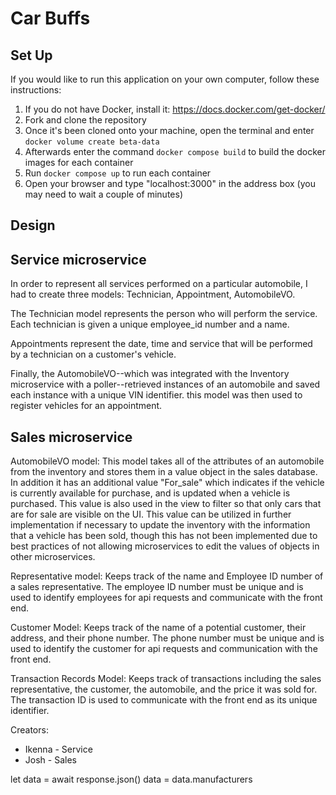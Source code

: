 # Car Buffs

## Set Up
If you would like to run this application on your own computer, follow these instructions:

1) If you do not have Docker, install it: https://docs.docker.com/get-docker/
2) Fork and clone the repository
3) Once it's been cloned onto your machine, open the terminal and enter `docker volume create beta-data`
4) Afterwards enter the command `docker compose build` to build the docker images for each container
5) Run `docker compose up` to run each container
6) Open your browser and type "localhost:3000" in the address box (you may need to wait a couple of minutes)

## Design

## Service microservice
In order to represent all services performed on a particular automobile, I had to create three models: Technician, Appointment, AutomobileVO. 

The Technician model represents the person who will perform the service. Each technician is given a unique employee_id number and a name.

Appointments represent the date, time and service that will be performed by a technician on a customer's vehicle. 

Finally, the AutomobileVO--which was integrated with the Inventory microservice with a poller--retrieved instances of an automobile and saved each instance with a unique VIN identifier. this model was then used to register vehicles for an appointment.


## Sales microservice

AutomobileVO model: This model takes all of the attributes of an automobile from the inventory and stores them in a value object in the sales database. In addition it has an additional value "For_sale" which indicates if the vehicle is currently available for purchase, and is updated when a vehicle is purchased. This value is also used in the view to filter so that only cars that are for sale are visible on the UI. This value can be utilized in further implementation if necessary to update the inventory with the information that a vehicle has been sold, though this has not been implemented due to best practices of not allowing microservices to edit the values of objects in other microservices.

Representative model: Keeps track of the name and Employee ID number of a sales representative. The employee ID number must be unique and is used to identify employees for api requests and communicate with the front end.

Customer Model: Keeps track of the name of a potential customer, their address, and their phone number. The phone number must be unique and is used to identify the customer for api requests and communication with the front end.

Transaction Records Model: Keeps track of transactions including the sales representative, the customer, the automobile, and the price it was sold for. The transaction ID is used to communicate with the front end as its unique identifier.



Creators:
* Ikenna - Service
* Josh - Sales

let data = await response.json()
data = data.manufacturers


